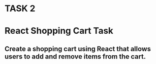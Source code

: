 # TASK 2

# React Shopping Cart Task


## Create a shopping cart using React that allows users to add and remove items from the cart. 